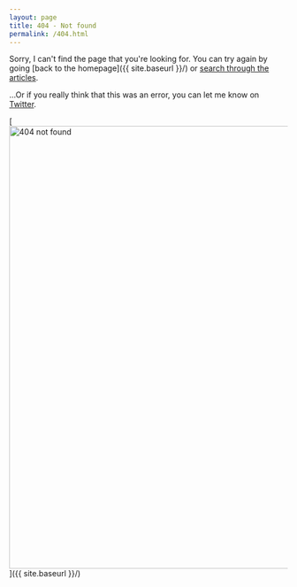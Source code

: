 ```yaml
---
layout: page
title: 404 - Not found
permalink: /404.html
---
```


Sorry, I can't find the page that you're looking for. You can try again by going [back to the homepage]({{ site.baseurl }}/) or [search through the articles](/search).

...Or if you really think that this was an error, you can let me know on [Twitter](https://www.twitter.com/amit_merchant).

[<img src="{{ site.baseurl }}/images/duckhunt.gif" alt="404 not found" style="width: 800px;"/>]({{ site.baseurl }}/)
